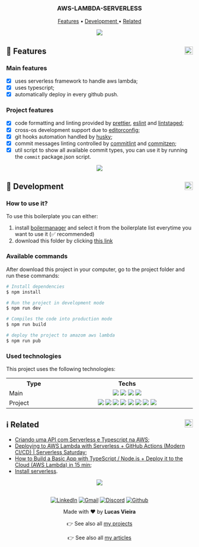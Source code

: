 <a name="TOC"></a>

<h3 align="center">
<!-- <DYNFIELD:boilerplate_name> -->
  AWS-LAMBDA-SERVERLESS
<!-- </DYNFIELD:boilerplate_name> -->
</h3>

<p align="center">
  <a href="#dart-features">Features</a> • <a href="#wrench-development">Development
</a> • <a href="#information_source-related">Related</a>
</p>

<!-- <DYNFIELD:boilerplate_image> -->

<!-- </DYNFIELD:boilerplate_image> -->

<div align="center"><a href="#"><img src="./.github/images/divider.png" /></a></div>

## :dart: Features</a><a href="#TOC"><img align="right" src="./.github/images/up_arrow.png" width="22"></a>

### Main features
<!-- <DYNFIELD:boilerplate_app_features> -->
- [x] uses serverless framework to handle aws lambda;
- [x] uses typescript;
- [x] automatically deploy in every github push.
<!-- </DYNFIELD:boilerplate_app_features> -->

### Project features

<!-- <DYNFIELD:boilerplate_project_features> -->
- [x] code formatting and linting provided by [prettier](https://github.com/prettier/prettier), [eslint](https://github.com/eslint/eslint) and [lintstaged](https://github.com/okonet/lint-staged);
- [x] cross-os development support due to [editorconfig](https://editorconfig.org/);
- [x] git hooks automation handled by [husky](https://github.com/typicode/husky);
- [x] commit messages linting controlled by [commitlint](https://github.com/conventional-changelog/commitlint) and [commitzen](https://github.com/commitizen/cz-cli);
- [x] util script to show all available commit types, you can use it by running the `commit` package.json script.
<!-- </DYNFIELD:boilerplate_project_features> -->

<div align="center"><a href="#"><img src="./.github/images/divider.png" /></a></div>

## :wrench: Development<a href="#TOC"><img align="right" src="./.github/images/up_arrow.png" width="22"></a>

### How to use it?

To use this boilerplate you can either:

<!-- <DYNFIELD:boilerplate_project_download> -->
1. install [boilermanager](https://github.com/lucasvtiradentes/boilermanager) and select it from the boilerplate list everytime you want to use it (✅ recommended)
2. download this folder by clicking [this link](https://download-directory.github.io/?url=https://github.com/lucasvtiradentes/js-boilerplates/tree/master/boilerplates/serverless-functions/aws-lambda-serverless)
<!-- </DYNFIELD:boilerplate_project_download> -->

<!-- <DYNFIELD:boilerplate_available_commands> -->
### Available commands

After download this project in your computer, go to the project folder and run these commands:

```bash
# Install dependencies
$ npm install

# Run the project in development mode
$ npm run dev

# Compiles the code into production mode
$ npm run build

# deploy the project to amazom aws lambda
$ npm run pub
```

<!-- </DYNFIELD:boilerplate_available_commands> -->

### Used technologies

This project uses the following technologies:

<!-- <DYNFIELD:boilerplate_technologies_table> -->
<div align="center">
<table>
  <tr>
    <th>Type</th>
    <th>Techs</th>
  </tr>
  <tr>
    <td width="150">Main</td>
    <td align="center" width="400">
      <a href="https://nodejs.org/"><img src="https://img.shields.io/badge/node.js-339933?logo=nodedotjs&logoColor=white"></a>
      <a href="https://typescriptlang.org/"><img src="https://img.shields.io/badge/typescript-%23007ACC.svg?logo=typescript&logoColor=white"></a>
      <a href="https://aws.com/"><img src="https://img.shields.io/badge/aws-yellow?logo=amazonaws&logoColor=white"></a>
      <a href="https://serverless.com/"><img src="https://img.shields.io/badge/serverless-red?logo=serverless&logoColor=white"></a>
    </td>
  </tr>
  <tr>
    <td width="150">Project</td>
    <td align="center" width="400">
      <a href="https://code.visualstudio.com/"><img src="https://img.shields.io/badge/vscode-blue?logo=visualstudiocode&logoColor=white"></a>
      <a href="https://github.com/typicode/husky"><img src="https://img.shields.io/badge/🐶%20husky-yellow?logo=husky&logoColor=white"></a>
      <a href="https://github.com/conventional-changelog/commitlint"><img src="https://img.shields.io/badge/commitlint-red?logo=commitlint&logoColor=white"></a>
      <a href="https://github.com/commitizen/cz-cli"><img src="https://img.shields.io/badge/commitizen-pink?logo=conventionalcommits&logoColor=white"></a>
      <a href="https://editorconfig.org/"><img src="https://img.shields.io/badge/Editor%20Config-E0EFEF?logo=editorconfig&logoColor=000"></a>
      <a href="https://prettier.io/"><img src="https://img.shields.io/badge/prettier-blue?logo=prettier&logoColor=white"></a>
      <a href="https://eslint.org/"><img src="https://img.shields.io/badge/ESLint-4B3263?logo=eslint&logoColor=white"></a>
      <a href="https://github.com/okonet/lint-staged"><img src="https://img.shields.io/badge/🚫%20lint%20staged-yellow?&logoColor=white"></a>
    </td>
  </tr>
</table>
</div>
<!-- </DYNFIELD:boilerplate_technologies_table> -->

## :information_source: Related<a href="#TOC"><img align="right" src="./.github/images/up_arrow.png" width="22"></a>

<!-- <DYNFIELD:boilerplate_related> -->
- [Criando uma API com Serverless e Typescript na AWS](https://www.youtube.com/watch?v=i8F2gBEbH0o);
- [Deploying to AWS Lambda with Serverless + GitHub Actions (Modern CI/CD) | Serverless Saturday](https://www.youtube.com/watch?v=oFYFqOzJdqY);
- [How to Build a Basic App with TypeScript / Node.js + Deploy it to the Cloud (AWS Lambda) in 15 min](https://www.youtube.com/watch?v=NDOh2qEmSe8);
- [Install serverless](https://www.serverless.com/framework/docs/getting-started).
<!-- </DYNFIELD:boilerplate_related> -->

<div align="center"><a href="#"><img src="./.github/images/divider.png" /></a></div>

<br>

<!-- <DYNFIELD:footer> -->

  <div align="center">
    <p>
      <a target="_blank" href="https://www.linkedin.com/in/lucasvtiradentes/"><img src="https://img.shields.io/badge/-linkedin-blue?logo=Linkedin&logoColor=white" alt="LinkedIn"></a>
      <a target="_blank" href="mailto:lucasvtiradentes@gmail.com"><img src="https://img.shields.io/badge/gmail-red?logo=gmail&logoColor=white" alt="Gmail"></a>
      <a target="_blank" href="https://discord.com/users/262326726892191744"><img src="https://img.shields.io/badge/discord-5865F2?logo=discord&logoColor=white" alt="Discord"></a>
      <a target="_blank" href="https://github.com/lucasvtiradentes/"><img src="https://img.shields.io/badge/github-gray?logo=github&logoColor=white" alt="Github"></a>
    </p>
    <p>Made with ❤️ by <b>Lucas Vieira</b></p>
    <p>👉 See also all <a href="https://github.com/lucasvtiradentes/lucasvtiradentes/blob/master/portfolio/PROJECTS.md#TOC">my projects</a></p>
    <p>👉 See also all <a href="https://github.com/lucasvtiradentes/my-tutorials/blob/master/README.md#TOC">my articles</a></p>
  </div>
<!-- </DYNFIELD:footer> -->

